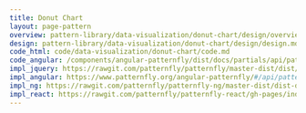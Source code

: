 ```yaml
---
title: Donut Chart
layout: page-pattern
overview: pattern-library/data-visualization/donut-chart/design/overview.md
design: pattern-library/data-visualization/donut-chart/design/design.md
code_html: code/data-visualization/donut-chart/code.md
code_angular: /components/angular-patternfly/dist/docs/partials/api/patternfly.charts.component.pfDonutPctChart.html
impl_jquery: https://rawgit.com/patternfly/patternfly/master-dist/dist/tests/donut-charts.html
impl_angular: https://www.patternfly.org/angular-patternfly/#/api/patternfly.charts.component:pfDonutChart
impl_ng: https://rawgit.com/patternfly/patternfly-ng/master-dist/dist-demo/#/donut
impl_react: https://rawgit.com/patternfly/patternfly-react/gh-pages/index.html?selectedKind=Chart&selectedStory=Donut%20Charts
---
```

